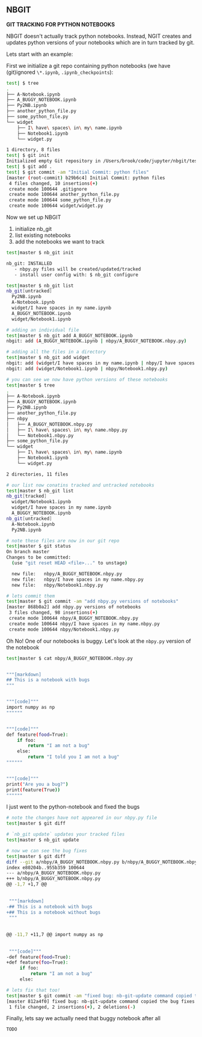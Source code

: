 ## NBGIT 

**GIT TRACKING FOR PYTHON NOTEBOOKS**

NBGIT doesn't actually track python notebooks. Instead, NGIT creates and updates python versions of your notebooks which are in turn tracked by git.

Lets start with an example:

First we initialize a git repo containing python notebooks (we have (git)ignored `\*.ipynb`, `.ipynb_checkpoints`):

```bash
test| $ tree
.
├── A-Notebook.ipynb
├── A_BUGGY_NOTEBOOK.ipynb
├── Py2NB.ipynb
├── another_python_file.py
├── some_python_file.py
└── widget
    ├── I\ have\ spaces\ in\ my\ name.ipynb
    ├── Notebook1.ipynb
    └── widget.py

1 directory, 8 files
test| $ git init
Initialized empty Git repository in /Users/brook/code/jupyter/nbgit/test/.git/
test| $ git add .
test| $ git commit -am "Initial Commit: python files"
[master (root-commit) b29b6c4] Initial Commit: python files
 4 files changed, 10 insertions(+)
 create mode 100644 .gitignore
 create mode 100644 another_python_file.py
 create mode 100644 some_python_file.py
 create mode 100644 widget/widget.py
```


Now we set up NBGIT

1. initialize nb_git
2. list existing notebooks
3. add the notebooks we want to track

```bash
test|master $ nb_git init

nb_git: INSTALLED 
   - nbpy.py files will be created/updated/tracked
   - install user config with: $ nb_git configure

test|master $ nb_git list
nb_git[untracked]
  Py2NB.ipynb
  A-Notebook.ipynb
  widget/I have spaces in my name.ipynb
  A_BUGGY_NOTEBOOK.ipynb
  widget/Notebook1.ipynb

# adding an individual file
test|master $ nb_git add A_BUGGY_NOTEBOOK.ipynb 
nbgit: add (A_BUGGY_NOTEBOOK.ipynb | nbpy/A_BUGGY_NOTEBOOK.nbpy.py)

# adding all the files in a directory
test|master $ nb_git add widget
nbgit: add (widget/I have spaces in my name.ipynb | nbpy/I have spaces in my name.nbpy.py)
nbgit: add (widget/Notebook1.ipynb | nbpy/Notebook1.nbpy.py)

# you can see we now have python versions of these notebooks
test|master $ tree
.
├── A-Notebook.ipynb
├── A_BUGGY_NOTEBOOK.ipynb
├── Py2NB.ipynb
├── another_python_file.py
├── nbpy
│   ├── A_BUGGY_NOTEBOOK.nbpy.py
│   ├── I\ have\ spaces\ in\ my\ name.nbpy.py
│   └── Notebook1.nbpy.py
├── some_python_file.py
└── widget
    ├── I\ have\ spaces\ in\ my\ name.ipynb
    ├── Notebook1.ipynb
    └── widget.py

2 directories, 11 files

# our list now conatins tracked and untracked notebooks
test|master $ nb_git list
nb_git[tracked]
  widget/Notebook1.ipynb
  widget/I have spaces in my name.ipynb
  A_BUGGY_NOTEBOOK.ipynb
nb_git[untracked]
  A-Notebook.ipynb
  Py2NB.ipynb

# note these files are now in our git repo
test|master $ git status
On branch master
Changes to be committed:
  (use "git reset HEAD <file>..." to unstage)

  new file:   nbpy/A_BUGGY_NOTEBOOK.nbpy.py
  new file:   nbpy/I have spaces in my name.nbpy.py
  new file:   nbpy/Notebook1.nbpy.py

# lets commit them
test|master $ git commit -am "add nbpy.py versions of notebooks"
[master 868b0a2] add nbpy.py versions of notebooks
 3 files changed, 98 insertions(+)
 create mode 100644 nbpy/A_BUGGY_NOTEBOOK.nbpy.py
 create mode 100644 nbpy/I have spaces in my name.nbpy.py
 create mode 100644 nbpy/Notebook1.nbpy.py
```


Oh No! One of our notebooks is buggy.  Let's look at the `nbpy.py` version of the notebook

```bash
test|master $ cat nbpy/A_BUGGY_NOTEBOOK.nbpy.py 


"""[markdown]
## This is a notebook with bugs
"""


"""[code]"""
import numpy as np
""""""


"""[code]"""
def feature(food=True):
    if foo:
        return "I am not a bug"
    else:
        return "I told you I am not a bug"
""""""


"""[code]"""
print("Are you a bug?")
print(feature(True))
""""""

```


I just went to the python-notebook and fixed the bugs

```bash
# note the changes have not appeared in our nbpy.py file
test|master $ git diff

# `nb_git update` updates your tracked files
test|master $ nb_git update

# now we can see the bug fixes
test|master $ git diff
diff --git a/nbpy/A_BUGGY_NOTEBOOK.nbpy.py b/nbpy/A_BUGGY_NOTEBOOK.nbpy.py
index e80204b..955b359 100644
--- a/nbpy/A_BUGGY_NOTEBOOK.nbpy.py
+++ b/nbpy/A_BUGGY_NOTEBOOK.nbpy.py
@@ -1,7 +1,7 @@
 
 
 """[markdown]
-## This is a notebook with bugs
+## This is a notebook without bugs
 """
 
 
@@ -11,7 +11,7 @@ import numpy as np
 
 
 """[code]"""
-def feature(food=True):
+def feature(foo=True):
     if foo:
         return "I am not a bug"
     else:

# lets fix that too!
test|master $ git commit -am "fixed bug: nb-git-update command copied the bug fixes from the ipynb file to the nbpy.py verison of the notebook"
[master 812a4f0] fixed bug: nb-git-update command copied the bug fixes from the ipynb file to the nbpy.py verison of the notebook
 1 file changed, 2 insertions(+), 2 deletions(-)

```

Finally, lets say we actually need that buggy notebook after all
```bash
TODO
```

